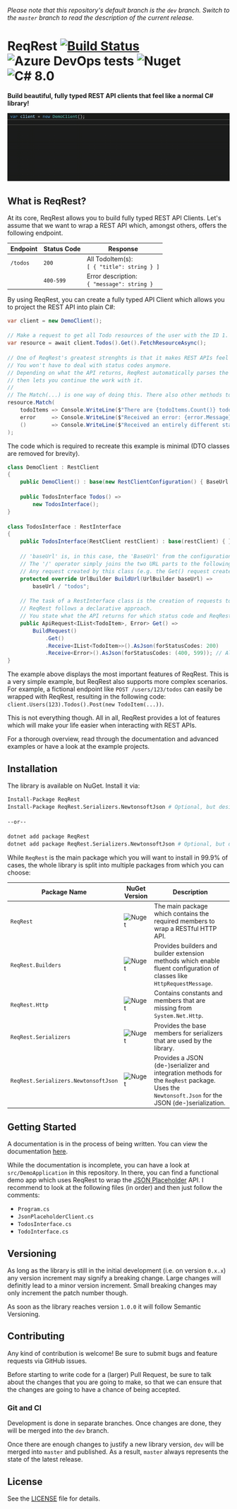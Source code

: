 _Please note that this repository's default branch is the `dev` branch. Switch to the `master`
branch to read the description of the current release._

# ReqRest [![Build Status](https://dev.azure.com/ManuelRoemer/ReqRest/_apis/build/status/ReqRest?branchName=master)](https://dev.azure.com/ManuelRoemer/ReqRest/_build/latest?definitionId=12&branchName=master) ![Azure DevOps tests](https://img.shields.io/azure-devops/tests/ManuelRoemer/ReqRest/18) ![Nuget](https://img.shields.io/nuget/v/ReqRest.svg) ![C# 8.0](https://img.shields.io/badge/C%23-Nullable%20Reference%20Types-success.svg)

**Build beautiful, fully typed REST API clients that feel like a normal C# library!**

![Basic Client Usage](./.github/img/BasicClientUsage.gif)

## What is ReqRest?

At its core, ReqRest allows you to build fully typed REST API Clients.
Let's assume that we want to wrap a REST API which, amongst others, offers the following endpoint.

| Endpoint | Status Code | Response |
| -------- | ----------- | -------- |
| `/todos` | `200`     | All TodoItem(s): <br/> `[ { "title": string } ]` |
|          | `400-599` | Error description: <br/> `{ "message": string }` |

By using ReqRest, you can create a fully typed API Client which allows you to project the REST API into plain C#:

```csharp
var client = new DemoClient();

// Make a request to get all Todo resources of the user with the ID 1.
var resource = await client.Todos().Get().FetchResourceAsync();

// One of ReqRest's greatest strenghts is that it makes REST APIs feel like C#.
// You won't have to deal with status codes anymore.
// Depending on what the API returns, ReqRest automatically parses the correct response type and
// then lets you continue the work with it.
//
// The Match(...) is one way of doing this. There also other methods to do the same, for example TryGetValue<T>(...).
resource.Match(
    todoItems => Console.WriteLine($"There are {todoItems.Count()} todo items! First: {todoItems.First().Title}"),
    error     => Console.WriteLine($"Received an error: {error.Message}."),
    ()        => Console.WriteLine($"Received an entirely different status code.")
);
```

The code which is required to recreate this example is minimal (DTO classes are removed for brevity).

```csharp
class DemoClient : RestClient
{
    public DemoClient() : base(new RestClientConfiguration() { BaseUrl = new Uri("http://demo-api.com") }) { }

    public TodosInterface Todos() =>
        new TodosInterface();
}

class TodosInterface : RestInterface
{
    public TodosInterface(RestClient restClient) : base(restClient) { }
    
    // 'baseUrl' is, in this case, the 'BaseUrl' from the configuration above.
    // The '/' operator simply joins the two URL parts to the following: http://demo-api.com/todos
    // Any request created by this class (e.g. the Get() request created below) uses the URL which is built here.
    protected override UrlBuilder BuildUrl(UrlBuilder baseUrl) =>
        baseUrl / "todos";
    
    // The task of a RestInterface class is the creation of requests to that interface.
    // ReqRest follows a declarative approach.
    // You state what the API returns for which status code and ReqRest does everything else for you.
    public ApiRequest<IList<TodoItem>, Error> Get() =>
        BuildRequest()
            .Get()
            .Receive<IList<TodoItem>>().AsJson(forStatusCodes: 200)
            .Receive<Error>().AsJson(forStatusCodes: (400, 599)); // All status codes from 400 to 599.
}
```

The example above displays the most important features of ReqRest.
This is a very simple example, but ReqRest also supports more complex scenarios.
For example, a fictional endpoint like `POST /users/123/todos` can easily be wrapped with ReqRest, resulting in the following code:
`client.Users(123).Todos().Post(new TodoItem(...))`.

This is not everything though. All in all, ReqRest provides a lot of features which will make your life easier
when interacting with REST APIs.

For a thorough overview, read through the documentation and advanced examples or have a look at the example projects.


## Installation

The library is available on NuGet. Install it via:

```sh
Install-Package ReqRest
Install-Package ReqRest.Serializers.NewtonsoftJson # Optional, but desired in most cases.

--or--

dotnet add package ReqRest
dotnet add package ReqRest.Serializers.NewtonsoftJson # Optional, but desired in most cases. 
```

While `ReqRest` is the main package which you will want to install in 99.9% of cases,
the whole library is split into multiple packages from which you can choose:

| Package Name                         | NuGet Version | Description |
| ------------------------------------ | ------------- |------------ |
| `ReqRest`                            | ![Nuget](https://img.shields.io/nuget/v/ReqRest.svg) | The main package which contains the required members to wrap a RESTful HTTP API. |
| `ReqRest.Builders`                   | ![Nuget](https://img.shields.io/nuget/v/ReqRest.Builders.svg) | Provides builders and builder extension methods which enable fluent configuration of classes like `HttpRequestMessage`. |
| `ReqRest.Http`                       | ![Nuget](https://img.shields.io/nuget/v/ReqRest.Http.svg) | Contains constants and members that are missing from `System.Net.Http`. |
| `ReqRest.Serializers`                | ![Nuget](https://img.shields.io/nuget/v/ReqRest.Serializers.svg) | Provides the base members for serializers that are used by the library. |
| `ReqRest.Serializers.NewtonsoftJson` | ![Nuget](https://img.shields.io/nuget/v/ReqRest.Serializers.NewtonsoftJson.svg) | Provides a JSON (de-)serializer and integration methods for the `ReqRest` package. Uses the `Newtonsoft.Json` for the JSON (de-)serialization. |


## Getting Started

A documentation is in the process of being written.
You can view the documentation [here](https://ReqRest.github.io).

While the documentation is incomplete, you can have a look at `src/DemoApplication` in this repository.
In there, you can find a functional demo app which uses ReqRest to wrap the [JSON Placeholder](https://jsonplaceholder.typicode.com/)
API.
I recommend to look at the following files (in order) and then just follow the comments:

* `Program.cs`
* `JsonPlaceholderClient.cs`
* `TodosInterface.cs`
* `TodoInterface.cs`


## Versioning

As long as the library is still in the initial development (i.e. on version `0.x.x`) any
version increment may signify a breaking change.
Large changes will definitly lead to a minor version increment.
Small breaking changes may only increment the patch number though.

As soon as the library reaches version `1.0.0` it will follow Semantic Versioning.


## Contributing

Any kind of contribution is welcome! Be sure to submit bugs and feature requests via GitHub issues.

Before starting to write code for a (larger) Pull Request, be sure to talk about the changes that
you are going to make, so that we can ensure that the changes are going to have a chance of being 
accepted.


### Git and CI

Development is done in separate branches. Once changes are done, they will be merged into the
`dev` branch.

Once there are enough changes to justify a new library version, `dev` will be merged into `master`
and published.
As a result, `master` always represents the state of the latest release. 


## License

See the [LICENSE](./LICENSE) file for details.
